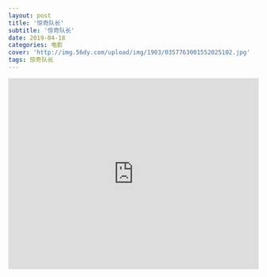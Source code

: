 ```yaml
---
layout: post
title: '惊奇队长'
subtitle: '惊奇队长'
date: 2019-04-18
categories: 电影
cover: 'http://img.56dy.com/upload/img/1903/0357763001552025102.jpg'
tags: 惊奇队长
---
```



<iframe type="text/html" width="100%" height="385" src="https://acfun.iqiyi-kuyun.com/share/umjwdMRSeU1qvvLv" frameborder="0">
